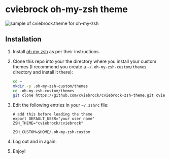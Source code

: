 # cviebrock oh-my-zsh theme

![sample of cviebrock.theme for oh-my-zsh](https://i.imgur.com/pRI8iHl.png)

## Installation

1. Install [oh my zsh](http://ohmyz.sh/) as per their instructions.

2. Clone this repo into your the directory where you install your custom themes
   (I recommend you create a `~/.oh-my-zsh-custom/themes` directory and install 
   it there):

    ```sh
    cd ~
    mkdir -p .oh-my-zsh-custom/themes
    cd .oh-my-zsh-custom/themes
    git clone https://github.com/cviebrock/cviebrock-zsh-theme.git cviebrock
    ```

3. Edit the following entries in your `~/.zshrc` file:

    ```
    # add this before loading the theme
    export DEFAULT_USER="your user name"
    ZSH_THEME="cviebrock/cviebrock"

    ZSH_CUSTOM=$HOME/.oh-my-zsh-custom
    ```

4. Log out and in again.

5. Enjoy!
